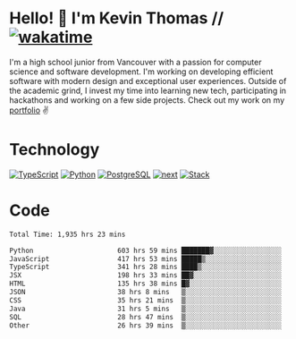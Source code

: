 # Hello! 👋 I'm Kevin Thomas // [![wakatime](https://wakatime.com/badge/user/e9d16d74-e01d-4a37-8086-9257e0bde1c2.svg?style=flat-square)](https://wakatime.com/@e9d16d74-e01d-4a37-8086-9257e0bde1c2)

I'm a high school junior from Vancouver with a passion for computer science and software development. I'm working on developing efficient software with modern design and exceptional user experiences. Outside of the academic grind, I invest my time into learning new tech, participating in hackathons and working on a few side projects. Check out my work on my [portfolio](https://kevinjosethomas.com/) ✌️

# Technology
[![TypeScript](https://github.com/kevinjosethomas/kevinjosethomas/assets/46242684/444b2e5d-659f-41f5-81fe-3abafb75cb6c)](https://kevinjosethomas.com/stack)
[![Python](https://github.com/kevinjosethomas/kevinjosethomas/assets/46242684/34a174c4-54db-4c4e-9842-2324d47cb043)](https://kevinjosethomas.com/stack)
[![PostgreSQL](https://github.com/kevinjosethomas/kevinjosethomas/assets/46242684/46d6de1c-c483-4dc7-ab3a-87763af6fc78)](https://kevinjosethomas.com/stack)
[![next](https://github.com/kevinjosethomas/kevinjosethomas/assets/46242684/bc46bae5-1ad9-42a7-b7a2-427cbde7c994)](https://kevinjosethomas.com/stack)
[![Stack](https://github.com/kevinjosethomas/kevinjosethomas/assets/46242684/0b9b7eeb-8cce-4a56-bffd-3131dd4dd88c)](https://kevinjosethomas.com/stack)




# Code
<!--START_SECTION:waka-->

```txt
Total Time: 1,935 hrs 23 mins

Python                     603 hrs 59 mins ███████▓░░░░░░░░░░░░░░░░░   30.78 %
JavaScript                 417 hrs 53 mins █████▒░░░░░░░░░░░░░░░░░░░   21.30 %
TypeScript                 341 hrs 28 mins ████▒░░░░░░░░░░░░░░░░░░░░   17.40 %
JSX                        198 hrs 33 mins ██▓░░░░░░░░░░░░░░░░░░░░░░   10.12 %
HTML                       135 hrs 38 mins █▓░░░░░░░░░░░░░░░░░░░░░░░   06.91 %
JSON                       38 hrs 8 mins   ▒░░░░░░░░░░░░░░░░░░░░░░░░   01.94 %
CSS                        35 hrs 21 mins  ▒░░░░░░░░░░░░░░░░░░░░░░░░   01.80 %
Java                       31 hrs 5 mins   ▒░░░░░░░░░░░░░░░░░░░░░░░░   01.58 %
SQL                        28 hrs 47 mins  ▒░░░░░░░░░░░░░░░░░░░░░░░░   01.47 %
Other                      26 hrs 39 mins  ▒░░░░░░░░░░░░░░░░░░░░░░░░   01.36 %
```

<!--END_SECTION:waka-->

